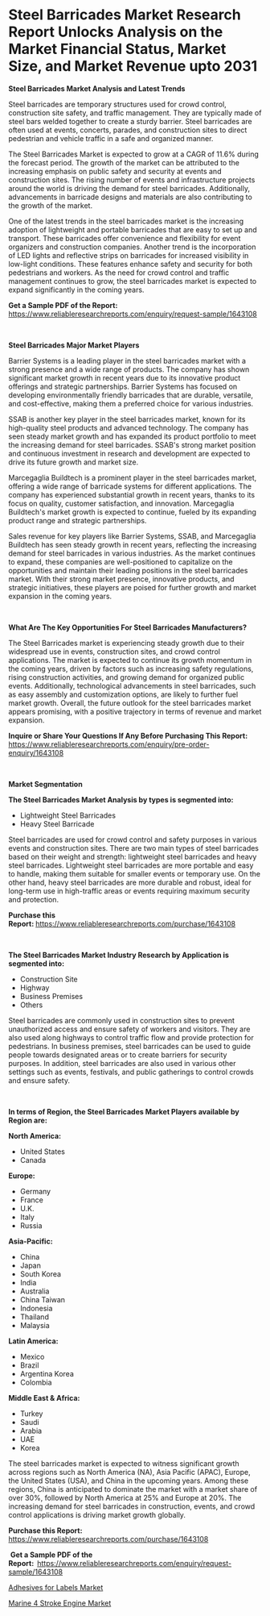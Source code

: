 <p><h1>Steel Barricades Market Research Report Unlocks Analysis on the Market Financial Status, Market Size, and Market Revenue upto 2031</h1></p><p><strong>Steel Barricades Market Analysis and Latest Trends</strong></p>
<p><p>Steel barricades are temporary structures used for crowd control, construction site safety, and traffic management. They are typically made of steel bars welded together to create a sturdy barrier. Steel barricades are often used at events, concerts, parades, and construction sites to direct pedestrian and vehicle traffic in a safe and organized manner.</p><p>The Steel Barricades Market is expected to grow at a CAGR of 11.6% during the forecast period. The growth of the market can be attributed to the increasing emphasis on public safety and security at events and construction sites. The rising number of events and infrastructure projects around the world is driving the demand for steel barricades. Additionally, advancements in barricade designs and materials are also contributing to the growth of the market.</p><p>One of the latest trends in the steel barricades market is the increasing adoption of lightweight and portable barricades that are easy to set up and transport. These barricades offer convenience and flexibility for event organizers and construction companies. Another trend is the incorporation of LED lights and reflective strips on barricades for increased visibility in low-light conditions. These features enhance safety and security for both pedestrians and workers. As the need for crowd control and traffic management continues to grow, the steel barricades market is expected to expand significantly in the coming years.</p></p>
<p><strong>Get a Sample PDF of the Report:&nbsp;</strong> <a href="https://www.reliableresearchreports.com/enquiry/request-sample/1643108">https://www.reliableresearchreports.com/enquiry/request-sample/1643108</a></p>
<p>&nbsp;</p>
<p><strong>Steel Barricades Major Market Players</strong></p>
<p><p>Barrier Systems is a leading player in the steel barricades market with a strong presence and a wide range of products. The company has shown significant market growth in recent years due to its innovative product offerings and strategic partnerships. Barrier Systems has focused on developing environmentally friendly barricades that are durable, versatile, and cost-effective, making them a preferred choice for various industries.</p><p>SSAB is another key player in the steel barricades market, known for its high-quality steel products and advanced technology. The company has seen steady market growth and has expanded its product portfolio to meet the increasing demand for steel barricades. SSAB's strong market position and continuous investment in research and development are expected to drive its future growth and market size.</p><p>Marcegaglia Buildtech is a prominent player in the steel barricades market, offering a wide range of barricade systems for different applications. The company has experienced substantial growth in recent years, thanks to its focus on quality, customer satisfaction, and innovation. Marcegaglia Buildtech's market growth is expected to continue, fueled by its expanding product range and strategic partnerships.</p><p>Sales revenue for key players like Barrier Systems, SSAB, and Marcegaglia Buildtech has seen steady growth in recent years, reflecting the increasing demand for steel barricades in various industries. As the market continues to expand, these companies are well-positioned to capitalize on the opportunities and maintain their leading positions in the steel barricades market. With their strong market presence, innovative products, and strategic initiatives, these players are poised for further growth and market expansion in the coming years.</p></p>
<p>&nbsp;</p>
<p><strong>What Are The Key Opportunities For Steel Barricades Manufacturers?</strong></p>
<p><p>The Steel Barricades market is experiencing steady growth due to their widespread use in events, construction sites, and crowd control applications. The market is expected to continue its growth momentum in the coming years, driven by factors such as increasing safety regulations, rising construction activities, and growing demand for organized public events. Additionally, technological advancements in steel barricades, such as easy assembly and customization options, are likely to further fuel market growth. Overall, the future outlook for the steel barricades market appears promising, with a positive trajectory in terms of revenue and market expansion.</p></p>
<p><strong>Inquire or Share Your Questions If Any Before Purchasing This Report:</strong> <a href="https://www.reliableresearchreports.com/enquiry/pre-order-enquiry/1643108">https://www.reliableresearchreports.com/enquiry/pre-order-enquiry/1643108</a></p>
<p>&nbsp;</p>
<p><strong>Market Segmentation</strong></p>
<p><strong>The Steel Barricades Market Analysis by types is segmented into:</strong></p>
<p><ul><li>Lightweight Steel Barricades</li><li>Heavy Steel Barricade</li></ul></p>
<p><p>Steel barricades are used for crowd control and safety purposes in various events and construction sites. There are two main types of steel barricades based on their weight and strength: lightweight steel barricades and heavy steel barricades. Lightweight steel barricades are more portable and easy to handle, making them suitable for smaller events or temporary use. On the other hand, heavy steel barricades are more durable and robust, ideal for long-term use in high-traffic areas or events requiring maximum security and protection.</p></p>
<p><strong>Purchase this Report:&nbsp;</strong><a href="https://www.reliableresearchreports.com/purchase/1643108">https://www.reliableresearchreports.com/purchase/1643108</a></p>
<p>&nbsp;</p>
<p><strong>The Steel Barricades Market Industry Research by Application is segmented into:</strong></p>
<p><ul><li>Construction Site</li><li>Highway</li><li>Business Premises</li><li>Others</li></ul></p>
<p><p>Steel barricades are commonly used in construction sites to prevent unauthorized access and ensure safety of workers and visitors. They are also used along highways to control traffic flow and provide protection for pedestrians. In business premises, steel barricades can be used to guide people towards designated areas or to create barriers for security purposes. In addition, steel barricades are also used in various other settings such as events, festivals, and public gatherings to control crowds and ensure safety.</p></p>
<p>&nbsp;</p>
<p><strong>In terms of Region, the Steel Barricades Market Players available by Region are:</strong></p>
<p>
    <p> <strong> North America: </strong>
        <ul>
            <li>United States</li>
            <li>Canada</li>
        </ul>
        </p> 
    <p> <strong> Europe: </strong>
        <ul>
            <li>Germany</li>
            <li>France</li>
            <li>U.K.</li>
            <li>Italy</li>
            <li>Russia</li>
        </ul>
        </p> 
    <p> <strong> Asia-Pacific: </strong>
        <ul>
            <li>China</li>
            <li>Japan</li>
            <li>South Korea</li>
            <li>India</li>
            <li>Australia</li>
            <li>China Taiwan</li>
            <li>Indonesia</li>
            <li>Thailand</li>
            <li>Malaysia</li>
        </ul>
        </p> 
    <p> <strong> Latin America: </strong>
        <ul>
            <li>Mexico</li>
            <li>Brazil</li>
            <li>Argentina Korea</li>
            <li>Colombia</li>
        </ul>
        </p> 
    <p> <strong> Middle East & Africa: </strong>
        <ul>
            <li>Turkey</li>
            <li>Saudi</li>
            <li>Arabia</li>
            <li>UAE</li>
            <li>Korea</li>
        </ul>
    </p>
    </p>
<p><p>The steel barricades market is expected to witness significant growth across regions such as North America (NA), Asia Pacific (APAC), Europe, the United States (USA), and China in the upcoming years. Among these regions, China is anticipated to dominate the market with a market share of over 30%, followed by North America at 25% and Europe at 20%. The increasing demand for steel barricades in construction, events, and crowd control applications is driving market growth globally.</p></p>
<p><strong>Purchase this Report: </strong><a href="https://www.reliableresearchreports.com/purchase/1643108">https://www.reliableresearchreports.com/purchase/1643108</a></p>
<p>&nbsp;<strong>Get a Sample PDF of the Report:&nbsp;&nbsp;</strong><a href="https://www.reliableresearchreports.com/enquiry/request-sample/1643108">https://www.reliableresearchreports.com/enquiry/request-sample/1643108</a></p>
<p><strong></strong></p>
<p><p><a href="https://github.com/Sherrillcrooksxa8i18ucf2m/Market-Research-Report-List-1/blob/main/adhesives-for-labels-market.md">Adhesives for Labels Market</a></p><p><a href="https://summer-dogwood-3e9.notion.site/Marine-4-Stroke-Engine-Market-Research-Report-Unlocks-Analysis-on-the-Market-Financial-Status-Marke-57813d016d9845fe90b0e3b6eb4feb86">Marine 4 Stroke Engine Market</a></p></p>